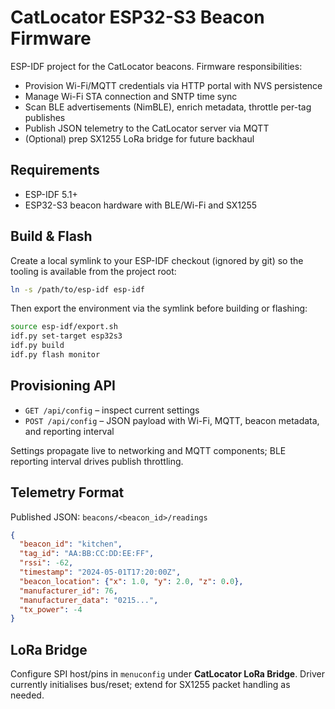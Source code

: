 # CatLocator ESP32-S3 Beacon Firmware

ESP-IDF project for the CatLocator beacons. Firmware responsibilities:

- Provision Wi-Fi/MQTT credentials via HTTP portal with NVS persistence
- Manage Wi-Fi STA connection and SNTP time sync
- Scan BLE advertisements (NimBLE), enrich metadata, throttle per-tag publishes
- Publish JSON telemetry to the CatLocator server via MQTT
- (Optional) prep SX1255 LoRa bridge for future backhaul

## Requirements
- ESP-IDF 5.1+
- ESP32-S3 beacon hardware with BLE/Wi-Fi and SX1255

## Build & Flash
Create a local symlink to your ESP-IDF checkout (ignored by git) so the tooling is available from the project root:

```bash
ln -s /path/to/esp-idf esp-idf
```

Then export the environment via the symlink before building or flashing:

```bash
source esp-idf/export.sh
idf.py set-target esp32s3
idf.py build
idf.py flash monitor
```

## Provisioning API
- `GET /api/config` – inspect current settings
- `POST /api/config` – JSON payload with Wi-Fi, MQTT, beacon metadata, and reporting interval

Settings propagate live to networking and MQTT components; BLE reporting interval drives publish throttling.

## Telemetry Format
Published JSON: `beacons/<beacon_id>/readings`
```json
{
  "beacon_id": "kitchen",
  "tag_id": "AA:BB:CC:DD:EE:FF",
  "rssi": -62,
  "timestamp": "2024-05-01T17:20:00Z",
  "beacon_location": {"x": 1.0, "y": 2.0, "z": 0.0},
  "manufacturer_id": 76,
  "manufacturer_data": "0215...",
  "tx_power": -4
}
```

## LoRa Bridge
Configure SPI host/pins in `menuconfig` under **CatLocator LoRa Bridge**. Driver currently initialises bus/reset; extend for SX1255 packet handling as needed.
